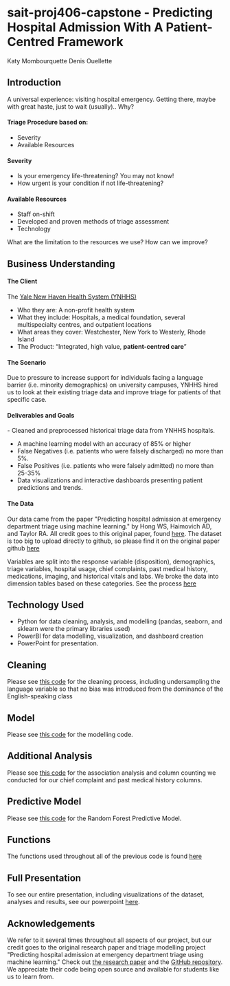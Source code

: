 # sait-proj406-capstone - Predicting Hospital Admission With A Patient-Centred Framework​

Katy Mombourquette
Denis Ouellette

## Introduction
A universal experience: visiting hospital emergency.
Getting there, maybe with great haste, just to wait (usually).. Why?​

#### Triage Procedure based on:​
- Severity​
- Available Resources​

#### Severity ​
- Is your emergency life-threatening? You may not know!​
- How urgent is your condition if not life-threatening? ​

#### Available Resources​
- Staff on-shift​
- Developed and proven methods of triage assessment​
- Technology 

What are the limitation to the resources we use? How can we improve?​

## Business Understanding

#### The Client
The [Yale New Haven​ Health System (YNHHS)​](https://www.ynhhs.org/)
- Who they are: A non-profit health system​
- What they include: Hospitals, a medical foundation, several multispecialty centres, and outpatient locations​
- What areas they cover: Westchester, New York to Westerly, Rhode Island​
- The Product:​ “Integrated, high value, **patient-centred care**”

#### The Scenario
Due to pressure to increase support for individuals facing a language barrier (i.e. minority demographics) on university campuses, YNHHS hired us to look at their existing triage data and improve triage for patients of that specific case.​

#### Deliverables and Goals
​- Cleaned and preprocessed historical triage data from YNHHS hospitals.​
- A machine learning model with an accuracy of 85% or higher​
- False Negatives (i.e. patients who were falsely discharged) no more than 5%. ​
- False Positives (i.e. patients who were falsely admitted) no more than 25-35% ​
- Data visualizations and interactive dashboards presenting patient predictions and trends.​


#### The Data
Our data came from the paper "Predicting hospital admission at emergency department triage using machine learning." by Hong WS, Haimovich AD, and Taylor RA. All credit goes to this original paper, found [here](https://journals.plos.org/plosone/article?id=10.1371/journal.pone.0201016). The dataset is too big to upload directly to github, so please find it on the original paper github [here](https://github.com/yaleemmlc/admissionprediction)

Variables are split into the response variable (disposition), demographics, triage variables, hospital usage, chief complaints, past medical history, medications, imaging, and historical vitals and labs. We broke the data into dimension tables based on these categories. See the process [here](https://github.com/katym23/sait-proj460-capstone/blob/main/data_modelling.ipynb)

## Technology Used
- Python for data cleaning, analysis, and modelling (pandas, seaborn, and sklearn were the primary libraries used)
- PowerBI for data modelling, visualization, and dashboard creation
- PowerPoint for presentation.

## Cleaning

Please see [this code](https://github.com/katym23/sait-proj460-capstone/blob/main/data_cleaning.ipynb) for the cleaning process, including undersampling the language variable so that no bias was introduced from the dominance of the English-speaking class

## Model

Please see [this code](https://github.com/katym23/sait-proj460-capstone/blob/main/data_modelling.ipynb) for the modelling code.

## Additional Analysis

Please see [this code](https://github.com/katym23/sait-proj460-capstone/blob/main/association_counts.ipynb) for the association analysis and column counting we conducted for our chief complaint and past medical history columns.

## Predictive Model

Please see [this code](https://github.com/katym23/sait-proj460-capstone/blob/main/random%20forest%20classifier.ipynb) for the Random Forest Predictive Model.

## Functions

The functions used throughout all of the previous code is found [here](https://github.com/katym23/sait-proj460-capstone/blob/main/functions.py)


## Full Presentation
To see our entire presentation, including visualizations of the dataset, analyses and results, see our powerpoint [here](https://github.com/katym23/sait-proj406-capstone/blob/main/Capstone%20Final%20Presentation.pptx).

## Acknowledgements
We refer to it several times throughout all aspects of our project, but our credit goes to the original research paper and triage modelling project "Predicting hospital admission at emergency department triage using machine learning." Check out [the research paper](https://journals.plos.org/plosone/article?id=10.1371/journal.pone.0201016) and the [GitHub repository](https://github.com/yaleemmlc/admissionprediction). We appreciate their code being open source and available for students like us to learn from.

​

​
